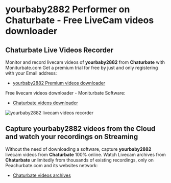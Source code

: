 # yourbaby2882 Performer on Chaturbate - Free LiveCam videos downloader

## Chaturbate Live Videos Recorder

Monitor and record livecam videos of **yourbaby2882** from **Chaturbate** with Moniturbate.com
Get a premium trial for free by just and only registering with your Email address:
* [yourbaby2882 Premium videos downloader](https://moniturbate.com/request-demo-licence-key.html)

Free livecam videos downloader - Moniturbate Software:
* [Chaturbate videos downloader](https://moniturbate.com/moniturbate-download-software.html)

![yourbaby2882 livecam videos recorder](https://peachurnet.com/templates/moniturbate-software.png)


## Capture yourbaby2882 videos from the Cloud and watch your recordings on Streaming

Without the need of downloading a software, capture **yourbaby2882** livecam videos from **Chaturbate** 100% online.
Watch Livecam archives from **Chaturbate** unlimitedly from thousands of existing recordings, only on Peachurbate.com and its websites network:
* [Chaturbate videos archives](https://peachurnet.com/)